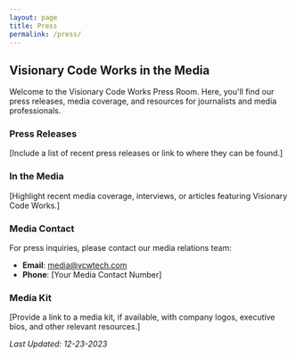 ```yaml
---
layout: page
title: Press
permalink: /press/
---
```


## Visionary Code Works in the Media

Welcome to the Visionary Code Works Press Room. Here, you'll find our press releases, media coverage, and resources for journalists and media professionals.

### Press Releases

[Include a list of recent press releases or link to where they can be found.]

### In the Media

[Highlight recent media coverage, interviews, or articles featuring Visionary Code Works.]

### Media Contact

For press inquiries, please contact our media relations team:

- **Email**: [media@vcwtech.com](mailto:media@vcwtech.com)
- **Phone**: [Your Media Contact Number]

### Media Kit

[Provide a link to a media kit, if available, with company logos, executive bios, and other relevant resources.]

_Last Updated: 12-23-2023_
